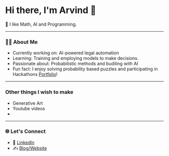 # Hi there, I'm Arvind 👋

🚀 I like Math, AI and Programming. 

---

### 👨‍💻 About Me
- Currently working on: AI-powered legal automation  
- Learning: Training and employing models to make decisions.
- Passionate about: Probabilistic methods and budiling with AI
- Fun fact: I enjoy solving probability based puzzles and participating in Hackathons [Portfolio](https://devpost.com/arvind-menon/)!

---
### Other things I wish to make 
- Generative Art
- Youtube videos
- 

---

### 🌐 Let's Connect
- 💼 [LinkedIn](https://www.linkedin.com/in/arvmenon/)  
- ✍️ [Blog/Website](https://arvind6599.github.io/) 
